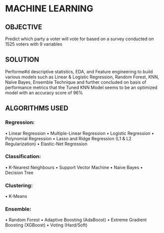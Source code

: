 # MACHINE LEARNING
## OBJECTIVE
Predict which party a voter will vote for based on a survey conducted on 1525 voters with 9 variables
## SOLUTION 
Performe#d descriptive statistics, EDA, and Feature engineering to build various models such as Linear & Logistic
Regression, Random Forest, KNN, Naïve Bayes, Ensemble Technique and further concluded on basis of performance
metrics that the Tuned KNN Model seems to be an optimized model with an accuracy score of 96%

## ALGORITHMS USED
### Regression:
• Linear Regression
• Multiple-Linear Regression
• Logistic Regression
• Polynomial Regression
• Lasso and Ridge Regression (L1 & L2 Regularization)
• Elastic-Net Regression

### Classification:
• K-Nearest Neighbours
• Support Vector Machine
• Naive Bayes
• Decision Tree

### Clustering:
• K-Means

### Ensemble:
• Random Forest
• Adaptive Boosting (AdaBoost)
• Extreme Gradient Boosting (XGBoost)
• Voting (Hard/Soft)
